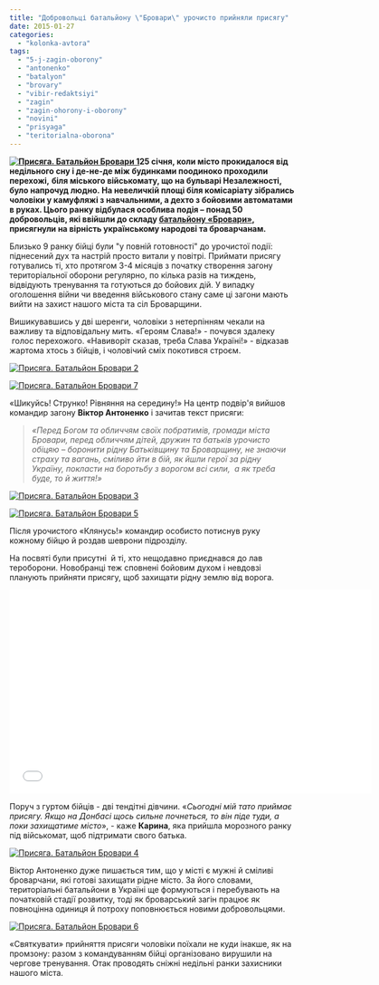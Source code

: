 ```yaml
---
title: "Добровольці батальйону \"Бровари\" урочисто прийняли присягу"
date: 2015-01-27
categories: 
  - "kolonka-avtora"
tags: 
  - "5-j-zagin-oborony"
  - "antonenko"
  - "batalyon"
  - "brovary"
  - "vibir-redaktsiyi"
  - "zagin"
  - "zagin-ohorony-i-oborony"
  - "novini"
  - "prisyaga"
  - "teritorialna-oborona"
---
```


**[![Присяга. Батальйон Бровари 1](https://mpz.brovary.org/wp-content/uploads/2015/01/h4eCoAb1a3U.jpg)](https://mpz.brovary.org/wp-content/uploads/2015/01/h4eCoAb1a3U.jpg)25 січня, коли місто прокидалося від недільного сну і де-не-де між будинками поодиноко проходили перехожі,** **біля міського військомату, що на бульварі Незалежності, було напрочуд людно. На невеличкій площі біля комісаріату **зібрались** чоловіки у камуфляжі з навчальними, а дехто з бойовими автоматами в руках. Цього ранку відбулася особлива подія – понад 50 добровольців, які ввійшли до складу [батальйону «Бровари»](https://mpz.brovary.org/batalyon-brovari-prosit-vognyu-i-lyudey/), присягнули на вірність українському народові та броварчанам.**

Близько 9 ранку бійці були "у повній готовності" до урочистої події: піднесений дух та настрій просто витали у повітрі. Приймати присягу готувались ті, хто протягом 3-4 місяців з початку створення загону територіальної оборони регулярно, по кілька разів на тиждень, відвідують тренування та готуються до бойових дій. У випадку оголошення війни чи введення військового стану саме ці загони мають вийти на захист нашого міста та сіл Броварщини.

Вишикувавшись у дві шеренги, чоловіки з нетерпінням чекали на важливу та відповідальну мить. «Героям Слава!» - почувся здалеку  голос перехожого. «Навиворіт сказав, треба Слава Україні!» - відказав жартома хтось з бійців, і чоловічий сміх покотився строєм.

[![Присяга. Батальйон Бровари 2](https://mpz.brovary.org/wp-content/uploads/2015/01/X5Hx-lJu2HA.jpg)](https://mpz.brovary.org/wp-content/uploads/2015/01/X5Hx-lJu2HA.jpg)

[![Присяга. Батальйон Бровари 7](https://mpz.brovary.org/wp-content/uploads/2015/01/7wHOSY5ZPkc.jpg)](https://mpz.brovary.org/wp-content/uploads/2015/01/7wHOSY5ZPkc.jpg)

«Шикуйсь! Струнко! Рівняння на середину!» На центр подвір'я вийшов командир загону **Віктор Антоненко** і зачитав текст присяги:

> _«Перед Богом та обличчям своїх побратимів, громади міста Бровари, перед обличчям дітей, дружин та батьків урочисто обіцяю – боронити рідну Батьківщину та Броварщину, не знаючи страху та вагань, сміливо йти в бій, як йшли герої за рідну Україну, покласти на боротьбу з ворогом всі сили,  а як треба буде, то й життя!»_

[![Присяга. Батальйон Бровари 3](https://mpz.brovary.org/wp-content/uploads/2015/01/XHTavLSfPrI.jpg)](https://mpz.brovary.org/wp-content/uploads/2015/01/XHTavLSfPrI.jpg)

[![Присяга. Батальйон Бровари 5](https://mpz.brovary.org/wp-content/uploads/2015/01/QyK93CddqBg.jpg)](https://mpz.brovary.org/wp-content/uploads/2015/01/QyK93CddqBg.jpg)

Після урочистого «Клянусь!» командир особисто потиснув руку кожному бійцю й роздав шеврони підрозділу.

На посвяті були присутні  й ті, хто нещодавно приєднався до лав тероборони. Новобранці теж сповнені бойовим духом і невдовзі планують прийняти присягу, щоб захищати рідну землю від ворога.

<iframe src="//www.youtube.com/embed/q2HBhClRXio" width="640" height="360" frameborder="0" allowfullscreen="allowfullscreen"></iframe>

Поруч з гуртом бійців - дві тендітні дівчини. «_Сьогодні мій тато приймає присягу. Якщо на Донбасі щось сильне почнеться, то він піде туди, а поки захищатиме місто_», - каже **Карина**, яка прийшла морозного ранку під військомат, щоб підтримати свого батька.

[![Присяга. Батальйон Бровари 4](https://mpz.brovary.org/wp-content/uploads/2015/01/aI3T6rkFE-U.jpg)](https://mpz.brovary.org/wp-content/uploads/2015/01/aI3T6rkFE-U.jpg)

Віктор Антоненко дуже пишається тим, що у місті є мужні й сміливі броварчани, які готові захищати рідне місто. За його словами, територіальні батальйони в Україні ще формуються і перебувають на початковій стадії розвитку, тоді як броварський загін працює як повноцінна одиниця й потроху поповнюється новими добровольцями.

[![Присяга. Батальйон Бровари 6](https://mpz.brovary.org/wp-content/uploads/2015/01/J1h0NLagtjU.jpg)](https://mpz.brovary.org/wp-content/uploads/2015/01/J1h0NLagtjU.jpg)

«Святкувати» прийняття присяги чоловіки поїхали не куди інакше, як на промзону: разом з командуванням бійці організовано вирушили на чергове тренування. Отак проводять сніжні недільні ранки захисники нашого міста.
